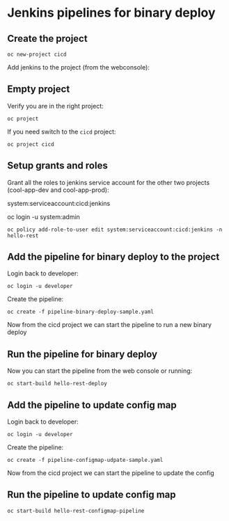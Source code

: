 # Jenkins pipelines for binary deploy

## Create the project

```
oc new-project cicd
```


Add jenkins to the project (from the webconsole):

## Empty project

Verify you are in the right project:

```
oc project
```

If you need switch to the ```cicd``` project:

```
oc project cicd
```

## Setup grants and roles

Grant all the roles to jenkins service account for the other two projects (cool-app-dev and cool-app-prod):

system:serviceaccount:cicd:jenkins

oc login -u system:admin 

```
oc policy add-role-to-user edit system:serviceaccount:cicd:jenkins -n hello-rest
```

## Add the pipeline for binary deploy to the project

Login back to developer:

```
oc login -u developer
```

Create the pipeline:

```
oc create -f pipeline-binary-deploy-sample.yaml 
```

Now from the cicd project we can start the pipeline to run a new binary deploy

## Run the pipeline for binary deploy

Now you can start the pipeline from the web console or running:

```
oc start-build hello-rest-deploy
```

## Add the pipeline to update config map

Login back to developer:

```
oc login -u developer
```

Create the pipeline:

```
oc create -f pipeline-configmap-udpate-sample.yaml
```

Now from the cicd project we can start the pipeline to update the config

## Run the pipeline to update config map

```
oc start-build hello-rest-configmap-pipeline
```

